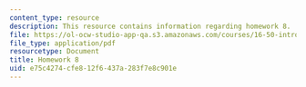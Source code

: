 ```yaml
---
content_type: resource
description: This resource contains information regarding homework 8.
file: https://ol-ocw-studio-app-qa.s3.amazonaws.com/courses/16-50-introduction-to-propulsion-systems-spring-2012/e75c4274cfe812f6437a283f7e8c901e_MIT16_50S12_hw8.pdf
file_type: application/pdf
resourcetype: Document
title: Homework 8
uid: e75c4274-cfe8-12f6-437a-283f7e8c901e
---
```

